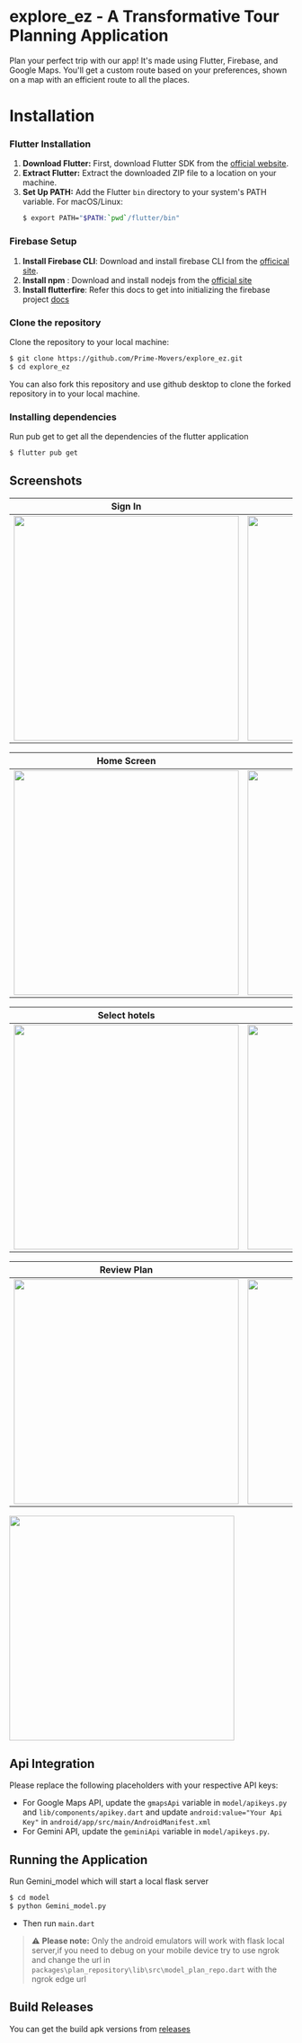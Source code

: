 # explore_ez - A Transformative Tour Planning Application

Plan your perfect trip with our app! It's made using Flutter, Firebase, and Google Maps. You'll get a custom route based on your preferences, shown on a map with an efficient route to all the places.

# Installation

### Flutter Installation

1. **Download Flutter:** First, download Flutter SDK from the [official website](https://flutter.dev/docs/get-started/install).
2. **Extract Flutter:** Extract the downloaded ZIP file to a location on your machine.
3. **Set Up PATH:** Add the Flutter `bin` directory to your system's PATH variable.
   For macOS/Linux:
   ```bash
   $ export PATH="$PATH:`pwd`/flutter/bin"
   ```
### Firebase Setup

1. **Install Firebase CLI**: Download and install firebase CLI from the [officical site](https://firebase.google.com/docs/cli#setup_update_cli).
2. **Install npm** : Download and install nodejs from the [official site](https://nodejs.org/en/download)
3. **Install flutterfire**: Refer this docs to get into initializing the firebase project [docs](https://firebase.google.com/docs/flutter/setup)

### Clone the repository

Clone the repository to your local machine:

```bash
$ git clone https://github.com/Prime-Movers/explore_ez.git
$ cd explore_ez
```
You can also fork this repository and use github desktop to clone the forked repository in to your local machine.

### Installing dependencies
Run pub get to get all the dependencies of the flutter application

```bash
$ flutter pub get
```
## Screenshots

| Sign In | Sign Up|
|------|-------|
|<img src="ss/Sign_in.png" width="400">|<img src="ss/sign_up.png" width="400">|

| Home Screen | Area Selection |
|------|-------|
|<img src="ss/home.png" width="400">|<img src="ss/area_selection.png" width="400">|

| Select hotels | Select Places|
|------|-------|
|<img src="ss/accomodation_selection.png" width="400">|<img src="ss/place_selection.png" width="400">|

| Review Plan | Generated Plan|
|------|-------|
|<img src="ss/review_plan.png" width="400">|<img src="ss/plan_data.png" width="400">|

<img src="ss/mapview.png" width="400">

## Api Integration
Please replace the following placeholders with your respective API keys:

- For Google Maps API, update the `gmapsApi` variable in `model/apikeys.py` and `lib/components/apikey.dart` and update `android:value="Your Api Key"` in `android/app/src/main/AndroidManifest.xml`
- For Gemini API, update the `geminiApi` variable in `model/apikeys.py`.

## Running the Application

Run Gemini_model which will start a local flask server
```bash
$ cd model
$ python Gemini_model.py
```
- Then run `main.dart`
> ⚠️ **Please note:** Only the android emulators will work with flask local server,if you need to debug on your mobile device try to use ngrok and change the url in `packages\plan_repository\lib\src\model_plan_repo.dart` with the ngrok edge url

## Build Releases
You can get the build apk versions from [releases](https://github.com/Prime-Movers/explore_ez/releases)




